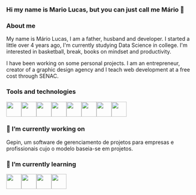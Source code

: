 ### Hi my name is Mario Lucas, but you can just call me Mário 👋

### About me
My name is Mário Lucas, I am a father, husband
and developer.
I started a little over 4 years ago, I'm currently studying Data Science in college. I'm interested in basketball, break, books on mindset and productivity.

I have been working on some personal projects. I am an entrepreneur, creator of a graphic design agency and I teach web development at a free cost through SENAC.

### Tools and technologies

<img src="https://cdn.jsdelivr.net/gh/devicons/devicon/icons/git/git-original.svg" width="40" height="40"/><img src="https://cdn.jsdelivr.net/gh/devicons/devicon/icons/php/php-plain.svg" width="40" height="40"/><img src="https://cdn.jsdelivr.net/gh/devicons/devicon/icons/javascript/javascript-plain.svg" width="40" height="40"/><img src="https://cdn.jsdelivr.net/gh/devicons/devicon/icons/mysql/mysql-original-wordmark.svg" width="40" height="40"/><img src="https://cdn.jsdelivr.net/gh/devicons/devicon/icons/codeigniter/codeigniter-plain.svg" width="40" height="40"/><img src="https://cdn.jsdelivr.net/gh/devicons/devicon/icons/react/react-original.svg" width="40" height="40"/><img src="https://cdn.jsdelivr.net/gh/devicons/devicon/icons/bootstrap/bootstrap-original.svg" width="40" height="40"/><img src="https://cdn.jsdelivr.net/gh/devicons/devicon/icons/github/github-original.svg" width="40" height="40"/>

### 🔭 I’m currently working on

Gepin, um software de gerenciamento de projetos para  empresas e profissionais cujo o modelo baseia-se em projetos. 

### 🌱 I’m currently learning

<img src="https://cdn.jsdelivr.net/gh/devicons/devicon/icons/r/r-original.svg" width="40" height="40"/><img src="https://cdn.jsdelivr.net/gh/devicons/devicon/icons/circleci/circleci-plain.svg" width="40" height="40"/><img src="https://cdn.jsdelivr.net/gh/devicons/devicon/icons/kubernetes/kubernetes-plain.svg" width="40" height="40"/><img src="https://cdn.jsdelivr.net/gh/devicons/devicon/icons/docker/docker-plain.svg" width="40" height="40"/>


<!--
**mariolucasdev/mariolucasdev** is a ✨ _special_ ✨ repository because its `README.md` (this file) appears on your GitHub profile.

Here are some ideas to get you started:

- 🔭 I’m currently working on ...
- 🌱 I’m currently learning ...
- 👯 I’m looking to collaborate on ...
- 🤔 I’m looking for help with ...
- 💬 Ask me about ...
- 📫 How to reach me: ...
- 😄 Pronouns: ...
- ⚡ Fun fact: ...
-->
